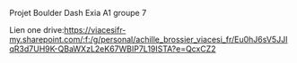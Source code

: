 

Projet Boulder Dash Exia A1 groupe 7

Lien one drive:https://viacesifr-my.sharepoint.com/:f:/g/personal/achille_brossier_viacesi_fr/Eu0hJ6sV5JJIqR3d7UH9K-QBaWXzL2eK67WBIP7L19ISTA?e=QcxCZ2
